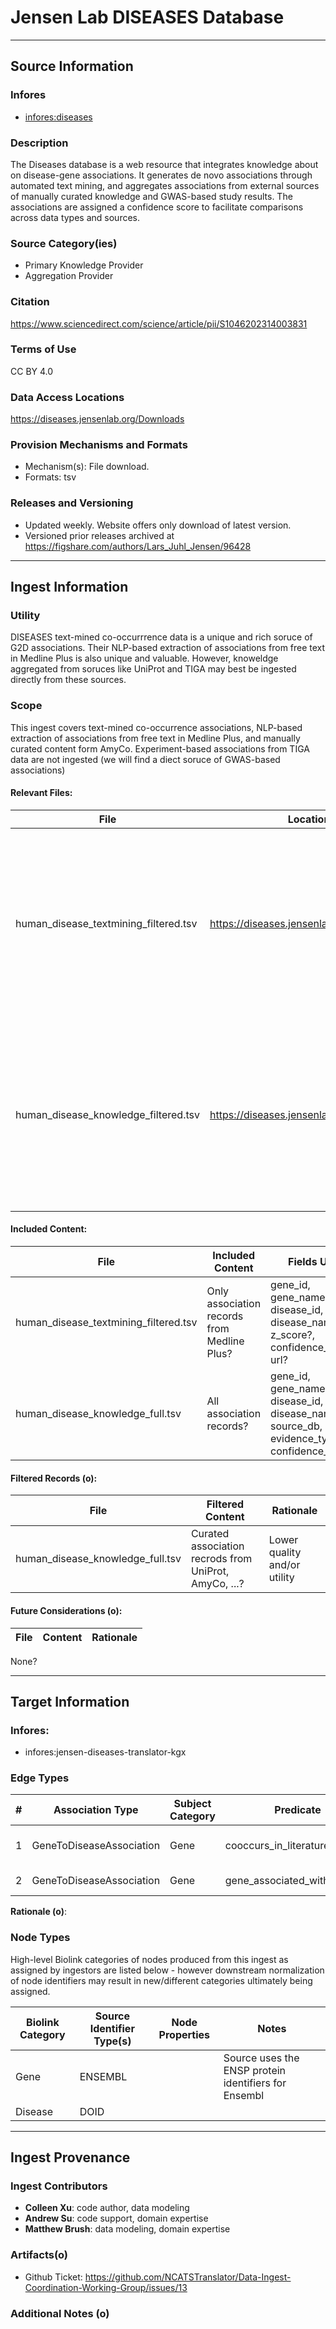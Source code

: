 # Jensen Lab DISEASES Database

---------------

## Source Information

### Infores
 - [infores:diseases](https://w3id.org/information-resource-registry/diseases)

### Description
 
The Diseases database is a web resource that integrates knowledge about on disease-gene associations. It generates de novo associations through automated text mining, and aggregates associations from external sources of manually curated knowledge and GWAS-based study results. The associations are assigned a confidence score to facilitate comparisons across data types and sources.   

### Source Category(ies)
- Primary Knowledge Provider
- Aggregation Provider

### Citation
https://www.sciencedirect.com/science/article/pii/S1046202314003831

### Terms of Use
CC BY 4.0

### Data Access Locations
https://diseases.jensenlab.org/Downloads
   
### Provision Mechanisms and Formats
- Mechanism(s): File download.
- Formats: tsv
   
### Releases and Versioning
 - Updated weekly.  Website offers only download of latest version.
 - Versioned prior releases archived at https://figshare.com/authors/Lars_Juhl_Jensen/96428

----------------

## Ingest Information
    
### Utility
DISEASES text-mined co-occurrrence data is a unique and rich soruce of G2D associations.  Their NLP-based extraction of associations from free text in Medline Plus is also unique and valuable.  However, knoweldge aggregated from soruces like UniProt and TIGA may best be ingested directly from these sources. 

### Scope
This ingest covers text-mined co-occurrence associations, NLP-based extraction of associations from free text in Medline Plus, and manually curated content form AmyCo. Experiment-based associations from TIGA data are not ingested (we will find a diect soruce of GWAS-based associations)

  #### Relevant Files:

  | File | Location | Description |
  |----------|----------|----------|
  | human_disease_textmining_filtered.tsv  | https://diseases.jensenlab.org/Downloads |  Text mined associations, filtered to contain only the non-redundant associations that are shown within the web interface when querying for a gene | 
  | human_disease_knowledge_filtered.tsv  | https://diseases.jensenlab.org/Downloads | Curated assocaitions, filtered to contain only the non-redundant associations that are shown within the web interface when querying for a gene | 
  
  #### Included Content:

  | File | Included Content | Fields Used |
  |----------|----------|----------|
  | human_disease_textmining_filtered.tsv | Only association records from Medline Plus? |   gene_id,	gene_name, disease_id,	disease_name,	z_score?, confidence_score?,	url?  |
  | human_disease_knowledge_full.tsv | All association records? |   gene_id,	gene_name,	disease_id,	disease_name,	source_db,	evidence_type?,	confidence_score?  |

  #### Filtered Records (o):

  | File | Filtered Content | Rationale |
  |----------|----------|----------|
  | human_disease_knowledge_full.tsv | Curated association recrods from UniProt, AmyCo, ...? | Lower quality and/or utility |

  #### Future Considerations (o):

  | File | Content |  Rationale |
  |----------|----------|----------|

  None?

-----------------

##  Target Information

### Infores:
 - infores:jensen-diseases-translator-kgx
   
### Edge Types

| # | Association Type | Subject Category |  Predicate | Object Category | Qualifier Types |  AT / KL  | Edge Properties | UI Explanation |
|----------|----------|----------|----------|----------|----------|---------|----------|---------|
| 1 | GeneToDiseaseAssociation | Gene | cooccurs_in_literature_with | Disease  |  n/a  |  text-mining agent, statistical association | has_confidence, z-score? | TO DO |
| 2 | GeneToDiseaseAssociation | Gene | gene_associated_with_disease | Disease  |  n/a  |  manual_agent, knowledge_assertion  | has_confidence | TO DO |

**Rationale (o)**:


### Node Types

High-level Biolink categories of nodes produced from this ingest as assigned by ingestors are listed below - however downstream normalization of node identifiers may result in new/different categories ultimately being assigned.

| Biolink Category |  Source Identifier Type(s) | Node Properties | Notes |
|------------------|----------------------------|--------|---------|
| Gene | 	ENSEMBL  |  | Source uses the ENSP protein identifiers for Ensembl |
| Disease| DOID |  |  |

------------------

## Ingest Provenance

### Ingest Contributors
- **Colleen Xu**: code author, data modeling
- **Andrew Su**: code support, domain expertise
- **Matthew Brush**: data modeling, domain expertise

### Artifacts(o)
- Github Ticket: https://github.com/NCATSTranslator/Data-Ingest-Coordination-Working-Group/issues/13

### Additional Notes (o)
